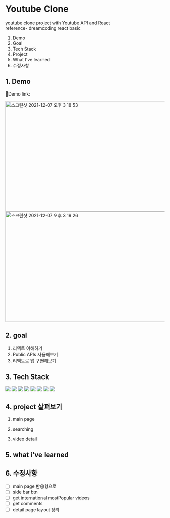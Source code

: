 # Youtube Clone

youtube clone project with Youtube API and React<br>
reference- dreamcoding react basic

1. Demo
2. Goal
3. Tech Stack
4. Project
5. What I've learned
6. 수정사항

## 1. Demo

🔗Demo link:

<div>
  <img width="700" height="350" alt="스크린샷 2021-12-07 오후 3 18 53" src="https://user-images.githubusercontent.com/82802784/144976980-616ebfe2-e8d8-44e3-aaf7-5e0ebb8d1f0c.png">
  <img width="700" height="350" alt="스크린샷 2021-12-07 오후 3 19 26" src="https://user-images.githubusercontent.com/82802784/144976951-501037e3-ddda-41cc-9e82-a454b69557bf.png">
</div>

## 2. goal

1. 리엑트 이해하기
2. Public APIs 사용해보기
3. 리액트로 앱 구현해보기

## 3. Tech Stack

<img src="https://img.shields.io/badge/React-61DAFB?style=flat&logo=React&logoColor=white"/> <img src="https://img.shields.io/badge/Youtube API-FF0000?style=flat&logo=Youtube&logoColor=white"/> <img src="https://img.shields.io/badge/Postman-FF6C37?style=flat&logo=Postman&logoColor=white"/> <img src="https://img.shields.io/badge/JavaScript-F7DF1E?style=flat&logo=JavaScript&logoColor=white"/> <img src="https://img.shields.io/badge/Yarn-2C8EBB?style=flat&logo=Yarn&logoColor=white"/> <img src="https://img.shields.io/badge/HTML5-E34F26?style=flat&logo=HTML5&logoColor=white"/> <img src="https://img.shields.io/badge/CSS3-1572B6?style=flat&logo=CSS3&logoColor=white"/> <img src="https://img.shields.io/badge/PostCSS-DD3A0A?style=flat&logo=PostCSS&logoColor=white"/>

## 4. project 살펴보기

1. main page

2. searching

3. video detail

## 5. what i've learned

## 6. 수정사항

- [ ] main page 반응형으로
- [ ] side bar btn
- [ ] get international mostPopular videos
- [ ] get comments
- [ ] detail page layout 정리
